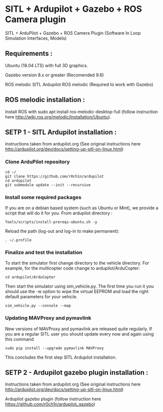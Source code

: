 # SITL + Ardupilot + Gazebo + ROS Camera plugin
SITL + ArduPilot + Gazebo + ROS Camera Plugin (Software In Loop Simulation Interfaces, Models)

## Requirements :
Ubuntu (18.04 LTS) with full 3D graphics.

Gazebo version 8.x or greater (Recomended 9.6)

ROS melodic
SITL Ardupilot
ROS melodic (Required to work with Gazebo)


## ROS melodic installation :

Install ROS with sudo apt install ros-melodic-desktop-full (follow instruction here http://wiki.ros.org/melodic/Installation/Ubuntu).



## SETP 1 - SITL Ardupilot installation :

Instructions taken from ardupilot.org (See original instructions here http://ardupilot.org/dev/docs/setting-up-sitl-on-linux.html)

### Clone ArduPilot repository

````
cd ~/
git clone https://github.com/r0ch1n/ardupilot
cd ardupilot
git submodule update --init --recursive
````

### Install some required packages

If you are on a debian based system (such as Ubuntu or Mint), we provide a script that will do it for you. From ardupilot directory :

````
Tools/scripts/install-prereqs-ubuntu.sh -y
````

Reload the path (log-out and log-in to make permanent):

````
. ~/.profile
````


### Finalize and test the installation

To start the simulator first change directory to the vehicle directory. For example, for the multicopter code change to ardupilot/ArduCopter:


````
cd ardupilot/ArduCopter
````

Then start the simulator using sim_vehicle.py. The first time you run it you should use the -w option to wipe the virtual EEPROM and load the right default parameters for your vehicle.

````
sim_vehicle.py --console --map
````

### Updating MAVProxy and pymavlink

New versions of MAVProxy and pymavlink are released quite regularly. If you are a regular SITL user you should update every now and again using this command

````
sudo pip install --upgrade pymavlink MAVProxy
````


This concludes the first step SITL Ardupilot installation. 

## SETP 2 - Ardupilot gazebo plugin installation :

Instructions taken from ardupilot.org (See original instructions here http://ardupilot.org/dev/docs/setting-up-sitl-on-linux.html)


Ardupilot gazebo plugin (follow instruction here https://github.com/r0ch1n/ardupilot_gazebo)
